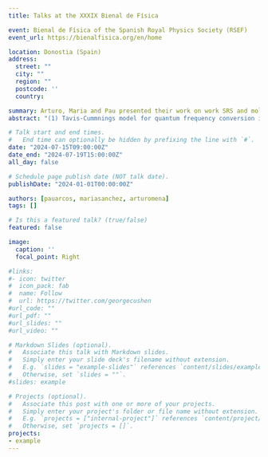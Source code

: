 ```yaml
---
title: Talks at the XXXIX Bienal de Física

event: Bienal de Física of the Spanish Royal Physics Society (RSEF)
event_url: https://bienalfisica.org/en/home

location: Donostia (Spain)
address:
  street: ""
  city: ""
  region: ""
  postcode: ''
  country:

summary: Arturo, Maria and Pau presented their work on work SRS and molecular modulation dynamics in gas-filled anti-resonant fibres
abstract: "(1) Tavis-Cummnings model for quantum frequency conversion in gas-filled anti-resonant hollow-core fibres; (2) Scaling of Raman molecular modulation in hollow anti-resonant fibres; (3) Stimulated Raman scattering and molecular modulation in anti-resonant hollow-core fibres"

# Talk start and end times.
#   End time can optionally be hidden by prefixing the line with `#`.
date: "2024-07-15T09:00:00Z"
date_end: "2024-07-19T15:00:00Z"
all_day: false

# Schedule page publish date (NOT talk date).
publishDate: "2024-01-01T00:00:00Z"

authors: [pauarcos, mariasanchez, arturomena]
tags: []

# Is this a featured talk? (true/false)
featured: false

image:
  caption: ''
  focal_point: Right

#links:
#- icon: twitter
#  icon_pack: fab
#  name: Follow
#  url: https://twitter.com/georgecushen
#url_code: ""
#url_pdf: ""
#url_slides: ""
#url_video: ""

# Markdown Slides (optional).
#   Associate this talk with Markdown slides.
#   Simply enter your slide deck's filename without extension.
#   E.g. `slides = "example-slides"` references `content/slides/example-slides.md`.
#   Otherwise, set `slides = ""`.
#slides: example

# Projects (optional).
#   Associate this post with one or more of your projects.
#   Simply enter your project's folder or file name without extension.
#   E.g. `projects = ["internal-project"]` references `content/project/deep-learning/index.md`.
#   Otherwise, set `projects = []`.
projects:
- example
---
```


